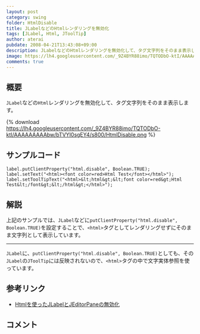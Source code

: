 ```yaml
---
layout: post
category: swing
folder: HtmlDisable
title: JLabelなどのHtmlレンダリングを無効化
tags: [JLabel, Html, JToolTip]
author: aterai
pubdate: 2008-04-21T13:43:08+09:00
description: JLabelなどのHtmlレンダリングを無効化して、タグ文字列をそのまま表示します。
image: https://lh4.googleusercontent.com/_9Z4BYR88imo/TQTODbO-ktI/AAAAAAAAAbw/bTVYI0sgEY4/s800/HtmlDisable.png
comments: true
---
```

## 概要
`JLabel`などの`Html`レンダリングを無効化して、タグ文字列をそのまま表示します。

{% download https://lh4.googleusercontent.com/_9Z4BYR88imo/TQTODbO-ktI/AAAAAAAAAbw/bTVYI0sgEY4/s800/HtmlDisable.png %}

## サンプルコード
<pre class="prettyprint"><code>label.putClientProperty("html.disable", Boolean.TRUE);
label.setText("&lt;html&gt;&lt;font color=red&gt;Html Test&lt;/font&gt;&lt;/html&gt;");
label.setToolTipText("&lt;html&gt;&amp;lt;html&amp;gt;&amp;lt;font color=red&amp;gt;Html Test&amp;lt;/font&amp;gt;&amp;lt;/html&amp;gt;&lt;/html&gt;");
</code></pre>

## 解説
上記のサンプルでは、`JLabel`などに`putClientProperty("html.disable", Boolean.TRUE)`を設定することで、`<html>`タグとしてレンダリングせずにそのまま文字列として表示しています。

- - - -
`JLabel`に、`putClientProperty("html.disable", Boolean.TRUE)`としても、その `JLabel`の`JToolTip`には反映されないので、`<html>`タグの中で文字実体参照を使っています。

## 参考リンク
- [Htmlを使ったJLabelとJEditorPaneの無効化](https://ateraimemo.com/Swing/DisabledHtmlLabel.html)

<!-- dummy comment line for breaking list -->

## コメント
